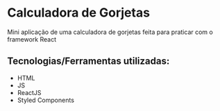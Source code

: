 <h1>Calculadora de Gorjetas</h1>

<p>Mini aplicação de uma calculadora de gorjetas feita para praticar com o framework React</p>

<h2>Tecnologias/Ferramentas utilizadas:</h2>
<ul>
  <li>HTML</li>
  <li>JS</li>
  <li>ReactJS</li>
  <li>Styled Components</li>
</ul>
